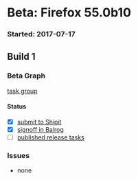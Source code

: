 # Beta: Firefox 55.0b10

### Started: 2017-07-17

## Build 1

### Beta Graph
[task group](https://tools.taskcluster.net/push-inspector/#/vWQJs4xdTymohGrVg46tGA)


#### Status
- [x] [submit to Shipit](https://wiki.mozilla.org/Release:Release_Automation_on_Mercurial:Starting_a_Release#Submit_to_Ship_It)
- [x] [signoff in Balrog](../how-tos/relpro.md#3-signoffs)
- [ ] [published release tasks](../how-tos/relpro.md#4-publish-release)

### Issues
- none


